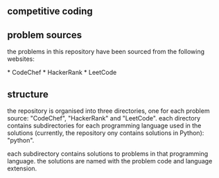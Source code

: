 ## competitive coding

## problem sources
<p>the problems in this repository have been sourced from the following websites:</p>
* CodeChef
* HackerRank
* LeetCode

## structure
<p>the repository is organised into three directories, one for each problem source: "CodeChef", "HackerRank" and "LeetCode". each directory contains subdirectories for each programming language used in the solutions (currently, the repository ony contains solutions in Python): "python".</p>

<p>each subdirectory contains solutions to problems in that programming language. the solutions are named with the problem code and language extension.</p>
